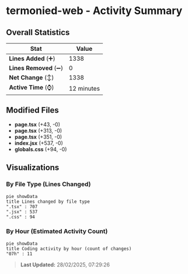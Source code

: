 # termonied-web - Activity Summary 

## Overall Statistics

| Stat                   | Value                                                             |
| ---------------------- | ----------------------------------------------------------------- |
| **Lines Added** (➕)   | 1338                                          |
| **Lines Removed** (➖) | 0                                        |
| **Net Change** (↕)    | 1338                |
| **Active Time** (⌚)   | 12 minutes |


## Modified Files
- **page.tsx** (+43, -0)
- **page.tsx** (+313, -0)
- **page.tsx** (+351, -0)
- **index.jsx** (+537, -0)
- **globals.css** (+94, -0)

## Visualizations

### By File Type (Lines Changed)

```mermaid
pie showData
title Lines changed by file type
".tsx" : 707
".jsx" : 537
".css" : 94
```

### By Hour (Estimated Activity Count)

```mermaid
pie showData
title Coding activity by hour (count of changes)
"07h" : 11
```


> **Last Updated:** 28/02/2025, 07:29:26